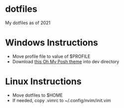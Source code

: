 # dotfiles

My dotfiles as of 2021

# Windows Instructions

* Move profile file to value of $PROFILE
* Download [this Oh My Posh theme](https://github.com/matthew-gries/GruvboxOhMyPoshTheme.git) into dev directory

# Linux Instructions

* Move dotfiles to $HOME
* If needed, copy .vimrc to ~/.config/nvim/init.vim
